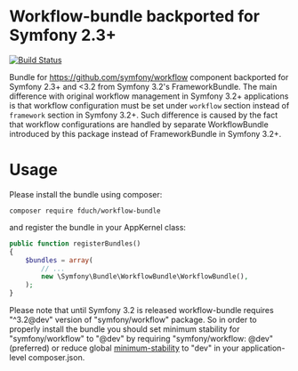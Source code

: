 Workflow-bundle backported for Symfony 2.3+
===========================================

[![Build Status](https://travis-ci.org/fduch/workflow-bundle?branch=master)](https://travis-ci.org/fduch/workflow-bundle)

Bundle for https://github.com/symfony/workflow component backported for Symfony 2.3+ and <3.2 from Symfony 3.2's FrameworkBundle.
The main difference with original workflow management in Symfony 3.2+ applications is that 
workflow configuration must be set under `workflow` section instead of `framework` section in Symfony 3.2+.
Such difference is caused by the fact that workflow configurations are handled by 
separate WorkflowBundle introduced by this package instead of FrameworkBundle in Symfony 3.2+.

Usage
=====
Please install the bundle using composer:
```
composer require fduch/workflow-bundle
```

and register the bundle in your AppKernel class:
```php
public function registerBundles()
{
    $bundles = array(
        // ...
        new \Symfony\Bundle\WorkflowBundle\WorkflowBundle(),
    );
}
```

Please note that until Symfony 3.2 is released workflow-bundle requires "^3.2@dev" version of "symfony/workflow"
package. So in order to properly install the bundle you should set minimum stability for "symfony/workflow" 
to "@dev" by requiring "symfony/workflow: @dev" (preferred) or reduce global [minimum-stability](https://getcomposer.org/doc/04-schema.md#minimum-stability) to "dev" in your application-level composer.json. 

